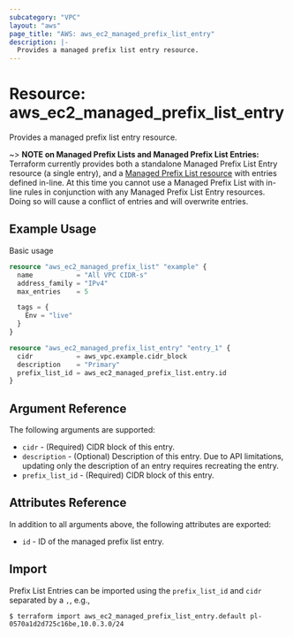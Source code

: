 ```yaml
---
subcategory: "VPC"
layout: "aws"
page_title: "AWS: aws_ec2_managed_prefix_list_entry"
description: |-
  Provides a managed prefix list entry resource.
---
```


# Resource: aws_ec2_managed_prefix_list_entry

Provides a managed prefix list entry resource.

~> **NOTE on Managed Prefix Lists and Managed Prefix List Entries:** Terraform
currently provides both a standalone Managed Prefix List Entry resource (a single entry),
and a [Managed Prefix List resource](ec2_managed_prefix_list.html) with entries defined
in-line. At this time you cannot use a Managed Prefix List with in-line rules in
conjunction with any Managed Prefix List Entry resources. Doing so will cause a conflict
of entries and will overwrite entries.

## Example Usage

Basic usage

```terraform
resource "aws_ec2_managed_prefix_list" "example" {
  name           = "All VPC CIDR-s"
  address_family = "IPv4"
  max_entries    = 5

  tags = {
    Env = "live"
  }
}

resource "aws_ec2_managed_prefix_list_entry" "entry_1" {
  cidr           = aws_vpc.example.cidr_block
  description    = "Primary"
  prefix_list_id = aws_ec2_managed_prefix_list.entry.id
}
```

## Argument Reference

The following arguments are supported:

* `cidr` - (Required) CIDR block of this entry.
* `description` - (Optional) Description of this entry. Due to API limitations, updating only the description of an entry requires recreating the entry.
* `prefix_list_id` - (Required) CIDR block of this entry.

## Attributes Reference

In addition to all arguments above, the following attributes are exported:

* `id` - ID of the managed prefix list entry.

## Import

Prefix List Entries can be imported using the `prefix_list_id` and `cidr` separated by a `,`, e.g.,

```
$ terraform import aws_ec2_managed_prefix_list_entry.default pl-0570a1d2d725c16be,10.0.3.0/24
```
